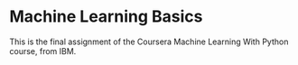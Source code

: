 # Machine Learning Basics

This is the final assignment of the Coursera Machine Learning With Python course, from IBM.

